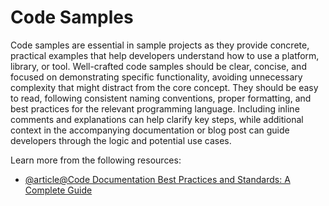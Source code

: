 # Code Samples

Code samples are essential in sample projects as they provide concrete, practical examples that help developers understand how to use a platform, library, or tool. Well-crafted code samples should be clear, concise, and focused on demonstrating specific functionality, avoiding unnecessary complexity that might distract from the core concept. They should be easy to read, following consistent naming conventions, proper formatting, and best practices for the relevant programming language. Including inline comments and explanations can help clarify key steps, while additional context in the accompanying documentation or blog post can guide developers through the logic and potential use cases.

Learn more from the following resources:

- [@article@Code Documentation Best Practices and Standards: A Complete Guide](https://blog.codacy.com/code-documentation)